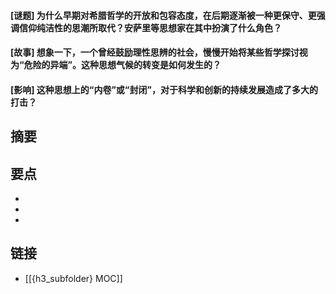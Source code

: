 #### [谜题] 为什么早期对希腊哲学的开放和包容态度，在后期逐渐被一种更保守、更强调信仰纯洁性的思潮所取代？安萨里等思想家在其中扮演了什么角色？


#### [故事] 想象一下，一个曾经鼓励理性思辨的社会，慢慢开始将某些哲学探讨视为“危险的异端”。这种思想气候的转变是如何发生的？


#### [影响] 这种思想上的“内卷”或“封闭”，对于科学和创新的持续发展造成了多大的打击？


## 摘要


## 要点

- 
- 
- 

## 链接

- [[{h3_subfolder} MOC]]
